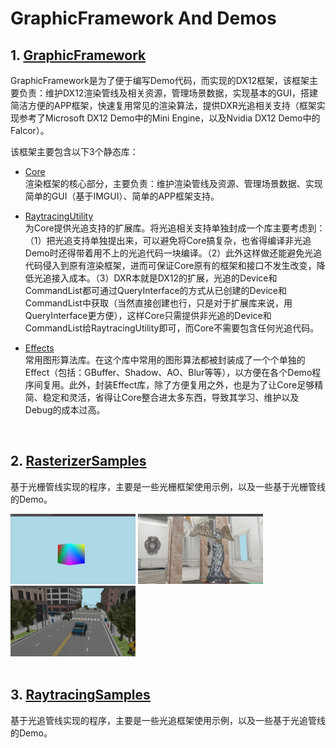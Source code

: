 # GraphicFramework And Demos

## 1. [GraphicFramework](https://github.com/KaiYuan-Z/DirectX12Code/edit/master/GraphicFramework)
GraphicFramework是为了便于编写Demo代码，而实现的DX12框架，该框架主要负责：维护DX12渲染管线及相关资源，管理场景数据，实现基本的GUI，搭建简洁方便的APP框架，快速复用常见的渲染算法，提供DXR光追相关支持（框架实现参考了Microsoft DX12 Demo中的Mini Engine，以及Nvidia DX12 Demo中的Falcor）。

该框架主要包含以下3个静态库：<br>
* [Core](https://github.com/KaiYuan-Z/DirectX12Code/edit/master/GraphicFramework/Core) <br>
渲染框架的核心部分，主要负责：维护渲染管线及资源、管理场景数据、实现简单的GUI（基于IMGUI）、简单的APP框架支持。

* [RaytracingUtility](https://github.com/KaiYuan-Z/DirectX12Code/edit/master/GraphicFramework/RaytracingUtility) <br>
为Core提供光追支持的扩展库。将光追相关支持单独封成一个库主要考虑到：（1）把光追支持单独提出来，可以避免将Core搞复杂，也省得编译非光追Demo时还得带着用不上的光追代码一块编译。（2）此外这样做还能避免光追代码侵入到原有渲染框架，进而可保证Core原有的框架和接口不发生改变，降低光追接入成本。（3）DXR本就是DX12的扩展，光追的Device和CommandList都可通过QueryInterface的方式从已创建的Device和CommandList中获取（当然直接创建也行，只是对于扩展库来说，用QueryInterface更方便），这样Core只需提供非光追的Device和CommandList给RaytracingUtility即可，而Core不需要包含任何光追代码。

* [Effects](https://github.com/KaiYuan-Z/DirectX12Code/edit/master/GraphicFramework/Effects) <br>
常用图形算法库。在这个库中常用的图形算法都被封装成了一个个单独的Effect（包括：GBuffer、Shadow、AO、Blur等等），以方便在各个Demo程序间复用。此外，封装Effect库，除了方便复用之外，也是为了让Core足够精简、稳定和灵活，省得让Core整合进太多东西，导致其学习、维护以及Debug的成本过高。

<br>

## 2. [RasterizerSamples](https://github.com/KaiYuan-Z/DirectX12Code/edit/master/RasterizerSamples)
基于光栅管线实现的程序，主要是一些光栅框架使用示例，以及一些基于光栅管线的Demo。<br>

<div align=left><img src="https://github.com/KaiYuan-Z/DirectX12Code/blob/master/ReadMeImage/D3D12_Framework.png" width="200"/> <img src="https://github.com/KaiYuan-Z/DirectX12Code/blob/master/ReadMeImage/DeferredPbrModelView.png" width="200"/> <img src="https://github.com/KaiYuan-Z/DirectX12Code/blob/master/ReadMeImage/PbrModelViewer.png" width="200"/></div></div>

<br>

## 3. [RaytracingSamples](https://github.com/KaiYuan-Z/DirectX12Code/edit/master/RaytracingSamples)
基于光追管线实现的程序，主要是一些光追框架使用示例，以及一些基于光追管线的Demo。<br>

